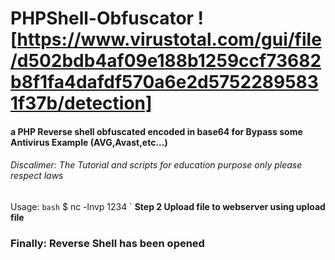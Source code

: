 # PHPShell-Obfuscator ![https://www.virustotal.com/gui/file/d502bdb4af09e188b1259ccf73682b8f1fa4dafdf570a6e2d57522895831f37b/detection]
#### a PHP Reverse shell obfuscated encoded in base64 for Bypass some Antivirus Example (AVG,Avast,etc...) ####
###### Discalimer: The Tutorial and scripts for education purpose only please respect laws ######

Usage:
`bash`
$ nc -lnvp 1234
`
**Step 2 Upload file to webserver using upload file**
### Finally: Reverse Shell has been opened ###
